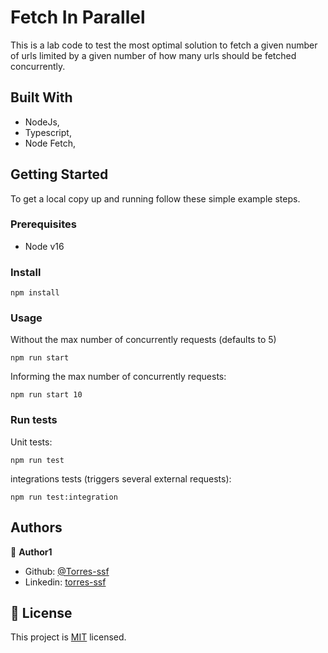 # Fetch In Parallel

This is a lab code to test the most optimal solution to fetch a given number of urls limited by a given number of how many urls should be fetched concurrently.

## Built With

- NodeJs,
- Typescript,
- Node Fetch,

## Getting Started

To get a local copy up and running follow these simple example steps.

### Prerequisites

- Node v16

### Install

```
npm install
```

### Usage

Without the max number of concurrently requests (defaults to 5)
```
npm run start
```

Informing the max number of concurrently requests: 

```
npm run start 10
``` 

### Run tests

Unit tests:
```
npm run test
``` 
integrations tests (triggers several external requests):
```
npm run test:integration
```

## Authors

👤 **Author1**

- Github: [@Torres-ssf](https://github.com/Torres-ssf)
- Linkedin: [torres-ssf](https://www.linkedin.com/in/torres-ssf/)

## 📝 License

This project is [MIT](lic.url) licensed.
